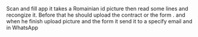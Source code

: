 Scan and fill app it takes a Romainian id picture then read some lines and recongize it.
Before that he should upload the contract or the form .
and when he finish upload picture and the form it send it to a specify email and in WhatsApp
